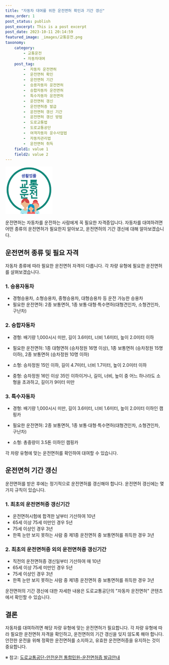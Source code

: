 ```yaml
---
title: "자동차 대여를 위한 운전면허 확인과 기간 갱신"
menu_order: 1
post_status: publish
post_excerpt: This is a post excerpt
post_date: 2023-10-11 20:14:59
featured_image: _images/교통운전.png
taxonomy:
    category:
        - 교통운전
        - 자동차대여
    post_tag:
        -  자동차 운전면허
        -  운전면허 확인
        -  운전면허 기간
        -  승용자동차 운전면허
        -  승합자동차 운전면허
        -  특수자동차 운전면허
        -  운전면허 갱신
        -  운전면허증 발급
        -  운전면허 갱신 기간
        -  운전면허 갱신 방법
        -  도로교통법
        -  도로교통공단
        -  여객자동차 운수사업법
        -  자동차관리법
        -  운전면허 취득
    field1: value 1
    field2: value 2
---
```


![교통운전](/_images/교통운전.png)


운전면허는 자동차를 운전하는 사람에게 꼭 필요한 자격증입니다. 자동차를 대여하려면 어떤 종류의 운전면허가 필요한지 알아보고, 운전면허의 기간 갱신에 대해 알아보겠습니다.

## 운전면허 종류 및 필요 자격

자동차 종류에 따라 필요한 운전면허 자격이 다릅니다. 각 차량 유형에 필요한 운전면허를 살펴보겠습니다.

### 1. 승용자동차

- 경형승용차, 소형승용차, 중형승용차, 대형승용차 등 운전 가능한 승용차
- 필요한 운전면허: 2종 보통면허, 1종 보통·대형·특수면허(대형견인차, 소형견인차, 구난차)

### 2. 승합자동차

- 경형: 배기량 1,000시시 미만, 길이 3.6미터, 너비 1.6미터, 높이 2.0미터 이하
- 필요한 운전면허: 1종 대형면허 (승차정원 16명 이상), 1종 보통면허 (승차정원 15명 이하), 2종 보통면허 (승차정원 10명 이하)

- 소형: 승차정원 15인 이하, 길이 4.7미터, 너비 1.7미터, 높이 2.0미터 이하

- 중형: 승차정원 16인 이상 35인 이하이거나, 길이, 너비, 높이 중 어느 하나라도 소형을 초과하고, 길이가 9미터 미만

### 3. 특수자동차

- 경형: 배기량 1,000시시 미만, 길이 3.6미터, 너비 1.6미터, 높이 2.0미터 이하인 캠핑카
- 필요한 운전면허: 2종 보통면허, 1종 보통·대형·특수면허(대형견인차, 소형견인차, 구난차)

- 소형: 총중량이 3.5톤 이하인 캠핑카

각 차량 유형에 맞는 운전면허를 확인하여 대여할 수 있습니다.

## 운전면허 기간 갱신

운전면허를 받은 후에는 정기적으로 운전면허를 갱신해야 합니다. 운전면허 갱신에는 몇 가지 규칙이 있습니다.

### 1. 최초의 운전면허증 갱신기간

- 운전면허시험에 합격한 날부터 기산하여 10년
- 65세 이상 75세 미만인 경우 5년
- 75세 이상인 경우 3년
- 한쪽 눈만 보지 못하는 사람 중 제1종 운전면허 중 보통면허를 취득한 경우 3년

### 2. 최초의 운전면허증 외의 운전면허증 갱신기간

- 직전의 운전면허증 갱신일부터 기산하여 매 10년
- 65세 이상 75세 미만인 경우 5년
- 75세 이상인 경우 3년
- 한쪽 눈만 보지 못하는 사람 중 제1종 운전면허 중 보통면허를 취득한 경우 3년

운전면허의 기간 갱신에 대한 자세한 내용은 도로교통공단의 "자동차 운전면허" 콘텐츠에서 확인할 수 있습니다.

## 결론

자동차를 대여하려면 해당 차량 유형에 맞는 운전면허가 필요합니다. 각 차량 유형에 따라 필요한 운전면허 자격을 확인하고, 운전면허의 기간 갱신을 잊지 않도록 해야 합니다. 안전한 운전을 위해 정확한 운전면허를 소지하고, 유효한 운전면허증을 유지하는 것이 중요합니다.

※ 참고: [도로교통공단-안전운전 통합민원-운전면허증 발급안내](https://www.koroad.or.kr/mvinquiry/web/mvinquiry01.do)


